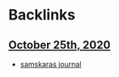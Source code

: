 
# Backlinks
## [October 25th, 2020](<October 25th, 2020.md>)
- [samskaras journal](<samskaras journal.md>)

